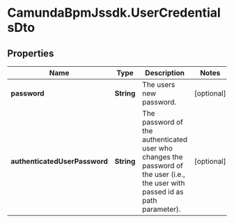 # CamundaBpmJssdk.UserCredentialsDto

## Properties

Name | Type | Description | Notes
------------ | ------------- | ------------- | -------------
**password** | **String** | The users new password. | [optional] 
**authenticatedUserPassword** | **String** | The password of the authenticated user who changes the password of the user (i.e., the user with passed id as path parameter). | [optional] 



